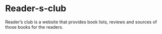 # Reader-s-club
Reader’s club is a website that provides book lists, reviews and sources of those books for the readers.
